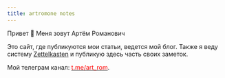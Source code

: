 ```yaml
---
title: artromone notes
---
```


Привет 👋
Меня зовут Артём Романович

Это сайт, где публикуются мои статьи, ведется мой блог. Также я веду систему [Zettelkasten](https://habr.com/ru/articles/508672/) и публикую здесь часть своих заметок.

Мой телеграм канал: [<span style="color:red">t.me/art_rom</span>](https://t.me/art_rom).
